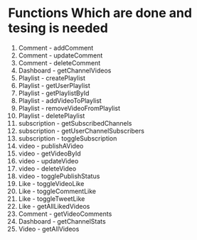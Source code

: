 # Functions Which are done and tesing is needed

1. Comment - addComment
2. Comment - updateComment
3. Comment - deleteComment
4. Dashboard - getChannelVideos
5. Playlist - createPlaylist
6. Playlist - getUserPlaylist
7. Playlist - getPlaylistById
8. Playlist - addVideoToPlaylist
9. Playlist - removeVideoFromPlaylist
10. Playlist - deletePlaylist
11. subscription - getSubscribedChannels
12. subscription - getUserChannelSubscribers
13. subscription - toggleSubscription
14. video - publishAVideo
15. video - getVideoById
16. video - updateVideo
17. video - deleteVideo
18. video - togglePublishStatus
19. Like - toggleVideoLike
20. Like - toggleCommentLike
21. Like - toggleTweetLike
22. Like - getAllLikedVideos
23. Comment - getVideoComments
24. Dashboard - getChannelStats
25. Video - getAllVideos
